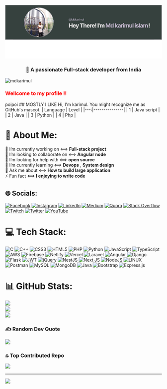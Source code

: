 
![logo](image.png)
<!-- <h1 align="center">Hi 👋, I'm Md karimul islam</h1>-->
<h3 align="center">👋 A passionate Full-stack developer from India</h3>
<p align="left"> <img src="https://komarev.com/ghpvc/?username=mdkarimul&label=Profile%20views&color=0e75b6&style=flat" alt="mdkarimul" /> </p>
<h3 align="left" style="background:accessibility:;color:red;"> Wellcome to my profile !!
</h3>
poipoi
## MOSTLY I LIKE 
Hi, I'm karimul. You might recognize me as GitHub's mascot.
| Language | Level |
|---:|---------------|
|  1 |    Java script   |
|  2 |    Java          |
|  3 |    Python        |
|  4 |    Php           | 











# 💫 About Me:
🔭 I’m currently working on  <==> __Full-stack project__ <br>👯 I’m looking to collaborate on  <==> __Angular node__ <br>🤝 I’m looking for help with  <==> __open source__ <br>🌱 I’m currently learning  <==> __Devops__ , __System design__ <br>💬 Ask me about <==> __How to build large application__ <br>⚡ Fun fact  <==> __I enjoying to write code__


## 🌐 Socials:
[![Facebook](https://img.shields.io/badge/Facebook-%231877F2.svg?logo=Facebook&logoColor=white)](https://facebook.com/https://www.facebook.com/) [![Instagram](https://img.shields.io/badge/Instagram-%23E4405F.svg?logo=Instagram&logoColor=white)](https://instagram.com/https://www.instagram.com/introtographics/) [![LinkedIn](https://img.shields.io/badge/LinkedIn-%230077B5.svg?logo=linkedin&logoColor=white)](https://linkedin.com/in/https://www.linkedin.com/in/md-karimul-islam-83410b1b3/) [![Medium](https://img.shields.io/badge/Medium-12100E?logo=medium&logoColor=white)](https://medium.com/@https://medium.com/@7mdkarimul) [![Quora](https://img.shields.io/badge/Quora-%23B92B27.svg?logo=Quora&logoColor=white)](https://quora.com/profile/https://www.quora.com/profile/MD-Karimul-ISLAM-4) [![Stack Overflow](https://img.shields.io/badge/-Stackoverflow-FE7A16?logo=stack-overflow&logoColor=white)](https://stackoverflow.com/users/https://stackoverflow.com/users/20188813/md-karimul-islam) [![Twitch](https://img.shields.io/badge/Twitch-%239146FF.svg?logo=Twitch&logoColor=white)](https://twitch.tv/https://www.twitch.tv/settings/profile) [![Twitter](https://img.shields.io/badge/Twitter-%231DA1F2.svg?logo=Twitter&logoColor=white)](https://twitter.com/https://twitter.com/introtographics) [![YouTube](https://img.shields.io/badge/YouTube-%23FF0000.svg?logo=YouTube&logoColor=white)](https://youtube.com/@https://www.youtube.com/@mdkarimul8923/streams) 

# 💻 Tech Stack:
![C](https://img.shields.io/badge/c-%2300599C.svg?style=flat&logo=c&logoColor=white) ![C++](https://img.shields.io/badge/c++-%2300599C.svg?style=flat&logo=c%2B%2B&logoColor=white) ![CSS3](https://img.shields.io/badge/css3-%231572B6.svg?style=flat&logo=css3&logoColor=white) ![HTML5](https://img.shields.io/badge/html5-%23E34F26.svg?style=flat&logo=html5&logoColor=white) ![PHP](https://img.shields.io/badge/php-%23777BB4.svg?style=flat&logo=php&logoColor=white) ![Python](https://img.shields.io/badge/python-3670A0?style=flat&logo=python&logoColor=ffdd54) ![JavaScript](https://img.shields.io/badge/javascript-%23323330.svg?style=flat&logo=javascript&logoColor=%23F7DF1E) ![TypeScript](https://img.shields.io/badge/typescript-%23007ACC.svg?style=flat&logo=typescript&logoColor=white) ![AWS](https://img.shields.io/badge/AWS-%23FF9900.svg?style=flat&logo=amazon-aws&logoColor=white) ![Firebase](https://img.shields.io/badge/firebase-%23039BE5.svg?style=flat&logo=firebase) ![Netlify](https://img.shields.io/badge/netlify-%23000000.svg?style=flat&logo=netlify&logoColor=#00C7B7) ![Vercel](https://img.shields.io/badge/vercel-%23000000.svg?style=flat&logo=vercel&logoColor=white) ![Laravel](https://img.shields.io/badge/laravel-%23FF2D20.svg?style=flat&logo=laravel&logoColor=white) ![Angular](https://img.shields.io/badge/angular-%23DD0031.svg?style=flat&logo=angular&logoColor=white) ![Django](https://img.shields.io/badge/django-%23092E20.svg?style=flat&logo=django&logoColor=white) ![Flask](https://img.shields.io/badge/flask-%23000.svg?style=flat&logo=flask&logoColor=white) ![JWT](https://img.shields.io/badge/JWT-black?style=flat&logo=JSON%20web%20tokens) ![jQuery](https://img.shields.io/badge/jquery-%230769AD.svg?style=flat&logo=jquery&logoColor=white) ![NestJS](https://img.shields.io/badge/nestjs-%23E0234E.svg?style=flat&logo=nestjs&logoColor=white) ![Next JS](https://img.shields.io/badge/Next-black?style=flat&logo=next.js&logoColor=white) ![NodeJS](https://img.shields.io/badge/node.js-6DA55F?style=flat&logo=node.js&logoColor=white) ![LINUX](https://img.shields.io/badge/Linux-FCC624?style=flat&logo=linux&logoColor=black) ![Postman](https://img.shields.io/badge/Postman-FF6C37?style=flat&logo=postman&logoColor=white) ![MySQL](https://img.shields.io/badge/mysql-%2300f.svg?style=flat&logo=mysql&logoColor=white) ![MongoDB](https://img.shields.io/badge/MongoDB-%234ea94b.svg?style=flat&logo=mongodb&logoColor=white) ![Java](https://img.shields.io/badge/java-%23ED8B00.svg?style=flat&logo=java&logoColor=white) ![Bootstrap](https://img.shields.io/badge/bootstrap-%23563D7C.svg?style=flat&logo=bootstrap&logoColor=white) ![Express.js](https://img.shields.io/badge/express.js-%23404d59.svg?style=flat&logo=express&logoColor=%2361DAFB)
# 📊 GitHub Stats:
![](https://github-readme-stats.vercel.app/api?username=Mdkarimul&theme=radical&hide_border=false&include_all_commits=true&count_private=true)<br/>
![](https://github-readme-streak-stats.herokuapp.com/?user=Mdkarimul&theme=radical&hide_border=false)<br/>
![](https://github-readme-stats.vercel.app/api/top-langs/?username=Mdkarimul&theme=radical&hide_border=false&include_all_commits=true&count_private=true&layout=compact)

### ✍️ Random Dev Quote
![](https://quotes-github-readme.vercel.app/api?type=horizontal&theme=dark)

### 🔝 Top Contributed Repo
![](https://github-contributor-stats.vercel.app/api?username=Mdkarimul&limit=5&theme=dracula&combine_all_yearly_contributions=true)

---
[![](https://visitcount.itsvg.in/api?id=Mdkarimul&icon=2&color=9)](https://visitcount.itsvg.in)

<!-- Proudly created with GPRM ( https://gprm.itsvg.in ) -->



